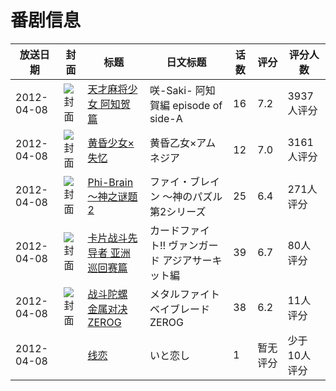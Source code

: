# 番剧信息

|放送日期|封面|标题|日文标题|话数|评分|评分人数|
|---|---|---|---|---|---|---|
|2012-04-08|![封面](https://lain.bgm.tv/pic/cover/c/2b/d0/24165_I4m4j.jpg)|[天才麻将少女 阿知贺篇](https://bangumi.tv/subject/24165)|咲-Saki- 阿知賀編 episode of side-A|16|7.2|3937人评分|
|2012-04-08|![封面](https://lain.bgm.tv/pic/cover/c/f6/76/29060_5qz7Y.jpg)|[黄昏少女×失忆](https://bangumi.tv/subject/29060)|黄昏乙女×アムネジア|12|7.0|3161人评分|
|2012-04-08|![封面](https://lain.bgm.tv/pic/cover/c/4d/83/31414_637JS.jpg)|[Phi-Brain～神之谜题2](https://bangumi.tv/subject/31414)|ファイ・ブレイン 〜神のパズル 第2シリーズ|25|6.4|271人评分|
|2012-04-08|![封面](https://lain.bgm.tv/pic/cover/c/c1/81/35977_Nrt4t.jpg)|[卡片战斗先导者 亚洲巡回赛篇](https://bangumi.tv/subject/35977)|カードファイト!! ヴァンガード アジアサーキット編|39|6.7|80人评分|
|2012-04-08|![封面](https://lain.bgm.tv/pic/cover/c/59/6a/36896_vmCun.jpg)|[战斗陀螺 金属对决 ZEROG](https://bangumi.tv/subject/36896)|メタルファイト ベイブレード ZEROG|38|6.2|11人评分|
|2012-04-08||[线恋](https://bangumi.tv/subject/221503)|いと恋し|1|暂无评分|少于10人评分|
